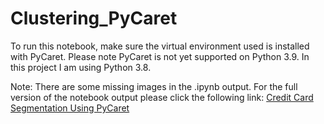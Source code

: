 # Clustering_PyCaret

To run this notebook, make sure the virtual environment used is installed with PyCaret. Please note PyCaret is not yet supported on Python 3.9.
In this project I am using Python 3.8. 

Note: There are some missing images in the .ipynb output. For the full version of the notebook output please click the following link: [Credit Card Segmentation Using PyCaret](https://nbviewer.org/github/amaliasf/Clustering_PyCaret/blob/main/Credit%20Card%20Segmentation%20Using%20PyCaret.ipynb)
